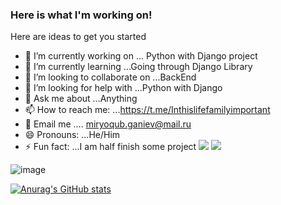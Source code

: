 ### Here is what I'm working on!


Here are ideas to get you started 

- 🔭 I’m currently working on ... Python with Django project
- 🌱 I’m currently learning ...Going through Django Library
- 👯 I’m looking to collaborate on ...BackEnd 
- 🤔 I’m looking for help with ...Python with Django
- 💬 Ask me about ...Anything
- 📫 How to reach me: ...https://t.me/Inthislifefamilyimportant
- 📧 Email me .... miryoqub.ganiev@mail.ru            
- 😄 Pronouns: ...He/Him
- ⚡ Fun fact: ...I am half finish some project     <img src="https://img.icons8.com/color/48/000000/python--v2.png"/>  <img src="https://img.icons8.com/color/52/000000/django.png"/>




  

![image](https://user-images.githubusercontent.com/65726839/162174110-76736469-e2f7-4d7f-9f50-b29821ef09e6.png)


[![Anurag's GitHub stats](https://github-readme-stats.vercel.app/api?username=Miryokub)](https://github.com/Miryokub/github-readme-stats)
